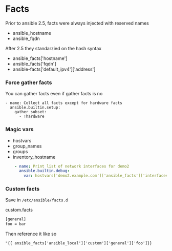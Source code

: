 # Facts

Prior to ansible 2.5, facts were always injected with reserved names

- ansible_hostname
- ansible_fqdn

After 2.5 they standarzied on the hash syntax

- ansible_facts['hostname']
- ansible_facts['fqdn']
- ansible-facts['default_ipv4']['address']


### Force gather facts

You can gather facts even if gather facts is no

```
- name: Collect all facts except for hardware facts
  ansible.builtin.setup:
    gather_subset:
      - !hardware
```

### Magic vars

- hostvars
- group_names
- groups
- inventory_hostname

```yaml
    - name: Print list of network interfaces for demo2
      ansible.builtin.debug:
        var: hostvars['demo2.example.com']['ansible_facts']['interfaces']
```


### Custom facts

Save in `/etc/ansible/facts.d`

custom.facts

```bash
[general]
foo = bar
```

Then reference it like so

```
"{{ ansible_facts['ansible_local']['custom']['general']['foo']}}
```
